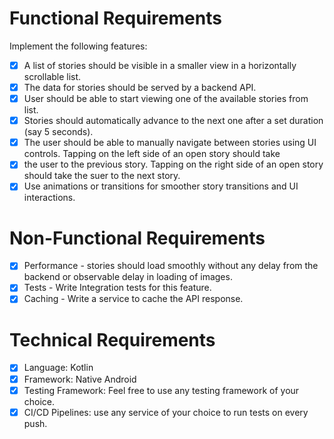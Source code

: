 # Functional Requirements
Implement the following features:
- [x] A list of stories should be visible in a smaller view in a horizontally scrollable list.
- [x] The data for stories should be served by a backend API.
- [x] User should be able to start viewing one of the available stories from list.
- [x] Stories should automatically advance to the next one after a set duration (say 5 seconds).
- [x] The user should be able to manually navigate between stories using UI controls. Tapping on the left
side of an open story should take
- [x] the user to the previous story. Tapping on the right side of an open story should take the suer to
the next story.
- [x] Use animations or transitions for smoother story transitions and UI interactions.

# Non-Functional Requirements
- [x] Performance - stories should load smoothly without any delay from the backend or observable delay in loading of images.
- [x] Tests - Write Integration tests for this feature.
- [x] Caching - Write a service to cache the API response.

# Technical Requirements
- [x] Language: Kotlin
- [x] Framework: Native Android
- [x] Testing Framework: Feel free to use any testing framework of your choice.
- [x] CI/CD Pipelines: use any service of your choice to run tests on every push.